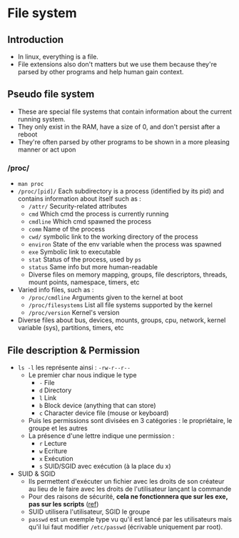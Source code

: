 # File system

## Introduction

* In linux, everything is a file. 
* File extensions also don't matters but we use them because they're parsed by other programs and help human gain context.

## Pseudo file system

* These are special file systems that contain information about the current running system.
* They only exist in the RAM, have a size of 0, and don't persist after a reboot
* They're often parsed by other programs to be shown in a more pleasing manner or act upon

### /proc/

* `man proc`
* `/proc/[pid]/` Each subdirectory is a process \(identified by its pid\) and contains information about itself such as :
  * `/attr/` Security-related attributes
  * `cmd` Which cmd the process is currently running
  * `cmdline` Which cmd spawned the process
  * `comm` Name of the process
  * `cwd/` symbolic link to the working directory of the process
  * `environ` State of the env variable when the process was spawned
  * `exe` Symbolic link to executable
  * `stat` Status of the process, used by `ps`
  * `status` Same info but more human-readable
  * Diverse files on memory mapping, groups, file descriptors, threads, mount points, namespace, timers, etc
* Varied info files, such as :
  * `/proc/cmdline` Arguments given to the kernel at boot
  * `/proc/filesystems` List all file systems supported by the kernel
  * `/proc/version` Kernel's version
* Diverse files about bus, devices, mounts, groups, cpu, network, kernel variable \(sys\), partitions, timers, etc

## File description & Permission

* `ls -l` les représente ainsi : `-rw-r--r--`
  * Le premier char nous indique le type
    * `-` File
    * `d` Directory
    * `l` Link
    * `b` Block device \(anything that can store\)
    * `c` Character device file \(mouse or keyboard\)
  * Puis les permissions sont divisées en 3 catégories : le propriétaire, le groupe et les autres
  * La présence d'une lettre indique une permission :
    * `r` Lecture
    * `w` Ecriture
    * `x` Exécution
    * `s` SUID/SGID avec exécution \(à la place du x\)
* SUID & SGID
  * Ils permettent d'exécuter un fichier avec les droits de son créateur au lieu de le faire avec les droits de l'utilisateur lançant la commande
  * Pour des raisons de sécurité, **cela ne fonctionnera que sur les exe, pas sur les scripts** \([ref](https://unix.stackexchange.com/questions/364/allow-setuid-on-shell-scripts)\)
  * SUID utilisera l'utilisateur, SGID le groupe
  * `passwd` est un exemple type vu qu'il est lancé par les utilisateurs mais qu'il lui faut modifier `/etc/passwd` \(écrivable uniquement par root\).

